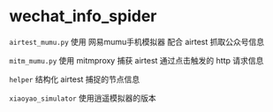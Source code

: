 # wechat_info_spider


`airtest_mumu.py` 使用 网易mumu手机模拟器 配合 airtest 抓取公众号信息

 `mitm_mumu.py` 使用 mitmproxy 捕获 airtest 通过点击触发的 http 请求信息

 `helper` 结构化 airtest 捕捉的节点信息


 `xiaoyao_simulator` 使用逍遥模拟器的版本
